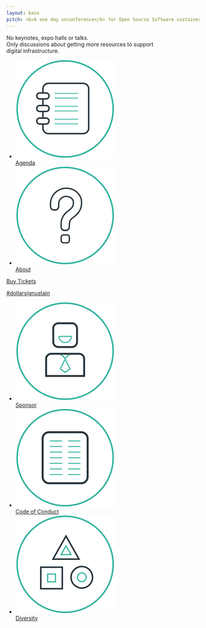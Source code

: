 ```yaml
---
layout: base 
pitch: <b>A one day unconference</b> for Open Source Software sustainers
---
```

<div>No keynotes, expo halls or talks.</div>

<div>Only discussions about getting more&nbsp;resources to
 support digital&nbsp;infrastructure.</div>

<ul class="nav">
  <li><a href="agenda.html"><img src="assets/icons/agenda.svg"
    alt="Agenda"><br>Agenda</a></li>
  <li><a href="about.html"><img src="assets/icons/about.svg"
    alt="About"><br>About</a></li>
</ul>
<div class="clear"></div>

<div id="cta">
  <a href="https://opencollective.com/sustainunconf#join-us">
    Buy Tickets
  </a>
</div>

<a id="hashtag" href="https://twitter.com/hashtag/dollarsignustain">#dollarsignustain</a>

<section id="more-info">
  <ul class="nav">
    <li><a href="sponsor.html"><img src="assets/icons/sponsor.svg"
      alt="Sponsor"><br>Sponsor</a></li>
    <li><a href="code-of-conduct.html"><img src="assets/icons/code-of-conduct.svg"
      alt="Code of Conduct"><br>Code of Conduct</a></li>
    <li><a href="diversity.html"><img src="assets/icons/diversity.svg"
      alt="Diversity"><br>Diversity</a></li>
  </ul>
  <div class="clear"></div>
</section>
